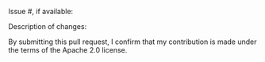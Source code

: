 Issue #, if available:

Description of changes:

By submitting this pull request, I confirm that my contribution is made under the terms of the Apache 2.0 license.
